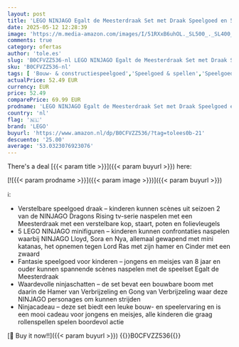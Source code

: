 ```yaml
---
layout: post
title: 'LEGO NINJAGO Egalt de Meesterdraak Set met Draak Speelgoed en 5 Ninja Minifiguren voor Rollenspellen  Cadeau voor Jongens en Meisjes van 8 jaar en ouder 71809'
date: 2025-05-12 12:28:39
image: 'https://m.media-amazon.com/images/I/51RXxB6uhOL._SL500_._SL400_.jpg'
comments: true
category: ofertas
author: 'tole.es'
slug: 'B0CFVZZ536-nl LEGO NINJAGO Egalt de Meesterdraak Set met Draak Speelgoed...'
sku: 'B0CFVZZ536-nl'
tags: [ 'Bouw- & constructiespeelgoed','Speelgoed & spellen','Speelgoedbouwsets','lego','🇳🇱', ]
actualPrice: 52.49 EUR
currency: EUR
price: 52.49
comparePrice: 69.99 EUR
prodname: 'LEGO NINJAGO Egalt de Meesterdraak Set met Draak Speelgoed en 5 Ninja Minifiguren voor Rollenspellen  Cadeau voor Jongens en Meisjes van 8 jaar en ouder 71809'
country: 'nl'
flag: '🇳🇱'
brand: 'LEGO'
buyurl: 'https://www.amazon.nl/dp/B0CFVZZ536/?tag=tolees0b-21'
descuento: '25.00'
average: '53.0323076923076'
---
```


There's a deal [{{< param title >}}]({{< param buyurl >}})  here:

[![{{< param prodname >}}]({{< param image >}})]({{< param buyurl >}})

ℹ️:

- Verstelbare speelgoed draak – kinderen kunnen scènes uit seizoen 2 van de NINJAGO Dragons Rising tv-serie naspelen met een Meesterdraak met een verstelbare kop, staart, poten en folievleugels
- 5 LEGO NINJAGO minifiguren – kinderen kunnen confrontaties naspelen waarbij NINJAGO Lloyd, Sora en Nya, allemaal gewapend met mini katanas, het opnemen tegen Lord Ras met zijn hamer en Cinder met een zwaard
- Fantasie speelgoed voor kinderen – jongens en meisjes van 8 jaar en ouder kunnen spannende scènes naspelen met de speelset Egalt de Meesterdraak
- Waardevolle ninjaschatten – de set bevat een bouwbare boom met daarin de Hamer van Verbrijzeling en Gong van Verbrijzeling waar deze NINJAGO personages om kunnen strijden
- Ninjacadeau – deze set biedt een leuke bouw- en speelervaring en is een mooi cadeau voor jongens en meisjes, alle kinderen die graag rollenspellen spelen boordevol actie

[🛒 Buy it now!!]({{< param buyurl >}})
{{<world>}}B0CFVZZ536{{</world>}}
